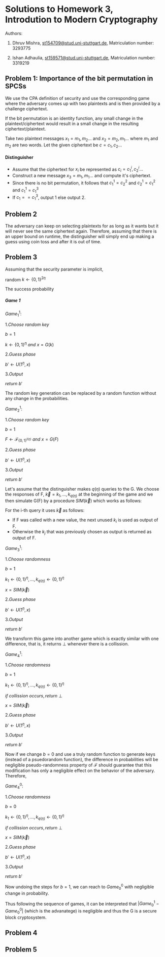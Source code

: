 # Solutions to Homework 3, Introdution to Modern Cryptography
Authors:

1. Dhruv Mishra, st154709@stud.uni-stuttgart.de, Matriculation number: 3293775

2. Ishan Adhaulia, st159571@stud.uni-stuttgart.de, Matriculation number: 3319219


## Problem 1: Importance of the bit permutation in SPCSs
We use the CPA definition of security and use the corresponding game where the adversary comes up with two plaintexts and is then provided by a challenge ciphertext.

If the bit permutation is an identity function, any small change in the plaintext/ciphertext would result in a small change in the resulting ciphertext/plaintext.

Take two plaintext messages $x_1= m_1,m_2 ...$ and $x_2 = m_2,m_1...$ where $m_1$ and $m_2$ are two words. Let the given ciphertext be $c=c_1,c_2...$

#### Distinguisher
- Assume that the ciphertext for $x_i$ be represented as $c_i=c^i_1,c^i_2...$
- Construct a new message $x_3= m_1,m_1 ...$ and compute it's ciphertext.
- Since there is no bit permutation, it follows that $c^1_1=c^2_2$ and $c^1_2 = c^2_1$ and $c^1_1=c^3_1$
- If $c_1 == c^3_1$, output 1 else output 2.

## Problem 2
The adversary can keep on selecting plaintexts for as long as it wants but it will never see the same ciphertext again. Therefore, assuming that there is an upper bound on runtime, the distinguisher will simply end up making a guess using coin toss and after it is out of time.

## Problem 3
Assuming that the security parameter is implicit,

random $k \leftarrow \{0,1\}^{2\eta}$

The success probability
##### Game 1
$Game^1_1:$

$1. Choose\ random\ key$

$b=1$

$k \leftarrow \{0,1\}^\eta\ and\ x = G(k)$

$2. Guess\ phase$

$b' \leftarrow U(1^\eta, x)$

$3. Output$

$return\ b'$

The random key generation can be replaced by a random function without any change in the probabilities.

$Game^1_2:$

$1. Choose\ random\ key$

$b=1$

$F \leftarrow \mathscr{F}_{\{0,1\}^{l(\eta)}}\ and\ x = G(F)$

$2. Guess\ phase$

$b' \leftarrow U(1^\eta, x)$

$3. Output$

$return\ b'$

Let's assume that the distinguisher makes $q(\eta)$ queries to the G.
We choose the responses of F, $\vec{k} = k_1,...,k_{q(\eta)}$ at the beginning of the game and we then simulate G(F) by a procedure $SIM(\vec{k})$ which works as follows:

For the i-th query it uses $\vec{k}$ as follows:
- If F was called with a new value, the next unused $k_i$ is used as output of F.
- Otherwise the $k_j$ that was previously chosen as output is returned as output of F.

$Game^1_3:$

$1. Choose\ randomness$

$b=1$

$k_1 \leftarrow \{0,1\}^\eta,...,k_{q(\eta)} \leftarrow \{0,1\}^\eta$

$x = SIM(\vec{k})$

$2. Guess\ phase$

$b' \leftarrow U(1^\eta, x)$

$3. Output$

$return\ b'$

We transform this game into another game which is exactly similar with one difference, that is, it returns $\perp$ whenever there is a collission.

$Game^1_4:$

$1. Choose\ randomness$

$b=1$

$k_1 \leftarrow \{0,1\}^\eta,...,k_{q(\eta)} \leftarrow \{0,1\}^\eta$

$if\ collission\ occurs, return\ \perp$

$x = SIM(\vec{k})$

$2. Guess\ phase$

$b' \leftarrow U(1^\eta, x)$

$3. Output$

$return\ b'$

Now if we change $b = 0$ and use a truly random function to generate keys (instead of a psuedorandom function), the difference in probabilities will be negligible pseudo-randomness property of $\mathscr{F}$ should guarantee that this modification has only a negligible effect on the behavior of the adversary. Therefore,

$Game^0_4:$

$1. Choose\ randomness$

$b=0$

$k_1 \leftarrow \{0,1\}^\eta,...,k_{q(\eta)} \leftarrow \{0,1\}^\eta$

$if\ collission\ occurs, return\ \perp$

$x = SIM(\vec{k})$

$2. Guess\ phase$

$b' \leftarrow U(1^\eta, x)$

$3. Output$

$return\ b'$

Now undoing the steps for $b=1$, we can reach to $Game^0_0$ with negligible change in probability.

Thus following the sequence of games, it can be interpreted that $|Game^1_0 - Game^0_0|$ (which is the advanatege) is negligible and thus the G is a secure block cryptosystem.

## Problem 4

## Problem 5
